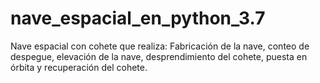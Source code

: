 # nave_espacial_en_python_3.7
Nave espacial con cohete que realiza: Fabricación de la nave, conteo de despegue, elevación de la nave, desprendimiento del cohete, puesta en órbita y recuperación del cohete.
